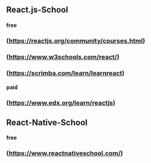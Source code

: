 ## React.js-School
#### free 
###  (https://reactjs.org/community/courses.html)
###  (https://www.w3schools.com/react/)
###  (https://scrimba.com/learn/learnreact)
#### paid
###  (https://www.edx.org/learn/reactjs)


## React-Native-School
#### free 
### (https://www.reactnativeschool.com/)
